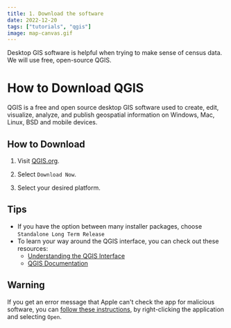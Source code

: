 ```yaml
---
title: 1. Download the software
date: 2022-12-20
tags: ["tutorials", "qgis"]
image: map-canvas.gif
---
```


Desktop GIS software is helpful when trying to make sense of census data. We will use free, open-source QGIS.

# How to Download QGIS

QGIS is a free and open source desktop GIS software used to create, edit, visualize, analyze, and publish geospatial information on Windows, Mac, Linux, BSD and mobile devices.

## How to Download

1. Visit [QGIS.org](https://qgis.org/en/site/).

2. Select `Download Now`.

3. Select your desired platform.

## Tips

- If you have the option between many installer packages, choose `Standalone Long Term Release`
- To learn your way around the QGIS interface, you can check out these resources:
    - [Understanding the QGIS Interface](https://cartinal.leventhalmap.org/guides/get-started-qgis/interface.html#menu-bar)
    - [QGIS Documentation](https://docs.qgis.org/3.16/en/docs/user_manual/)


## Warning

If you get an error message that Apple can't check the app for malicious software, you can [follow these instructions](https://support.apple.com/guide/mac-help/apple-cant-check-app-for-malicious-software-mchleab3a043/mac), by right-clicking the application and selecting `Open`. 